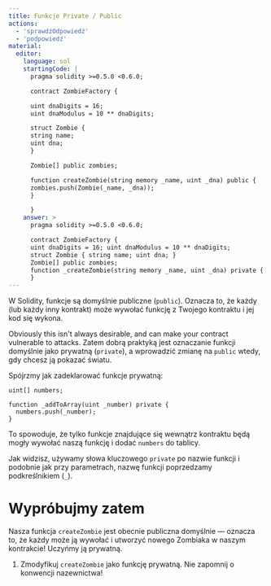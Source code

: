 ```yaml
---
title: Funkcje Private / Public
actions:
  - 'sprawdźOdpowiedź'
  - 'podpowiedź'
material:
  editor:
    language: sol
    startingCode: |
      pragma solidity >=0.5.0 <0.6.0;

      contract ZombieFactory {

      uint dnaDigits = 16;
      uint dnaModulus = 10 ** dnaDigits;

      struct Zombie {
      string name;
      uint dna;
      }

      Zombie[] public zombies;

      function createZombie(string memory _name, uint _dna) public {
      zombies.push(Zombie(_name, _dna));
      }

      }
    answer: >
      pragma solidity >=0.5.0 <0.6.0;

      contract ZombieFactory {
      uint dnaDigits = 16; uint dnaModulus = 10 ** dnaDigits;
      struct Zombie { string name; uint dna; }
      Zombie[] public zombies;
      function _createZombie(string memory _name, uint _dna) private { zombies.push(Zombie(_name, _dna)); }
      }
---
```


W Solidity, funkcje są domyślnie publiczne (`public`). Oznacza to, że każdy (lub każdy inny kontrakt) może wywołać funkcję z Twojego kontraktu i jej kod się wykona.

Obviously this isn't always desirable, and can make your contract vulnerable to attacks. Zatem dobrą praktyką jest oznaczanie funkcji domyślnie jako prywatną (`private`), a wprowadzić zmianę na `public` wtedy, gdy chcesz ją pokazać światu.

Spójrzmy jak zadeklarować funkcje prywatną:

    uint[] numbers;
    
    function _addToArray(uint _number) private {
      numbers.push(_number);
    }
    

To spowoduje, że tylko funkcje znajdujące się wewnątrz kontraktu będą mogły wywołać naszą funkcję i dodać `numbers` do tablicy.

Jak widzisz, używamy słowa kluczowego `private` po nazwie funkcji i podobnie jak przy parametrach, nazwę funkcji poprzedzamy podkreślnikiem (`_`).

# Wypróbujmy zatem

Nasza funkcja `createZombie` jest obecnie publiczna domyślnie — oznacza to, że każdy może ją wywołać i utworzyć nowego Zombiaka w naszym kontrakcie! Uczyńmy ją prywatną.

1. Zmodyfikuj `createZombie` jako funkcję prywatną. Nie zapomnij o konwencji nazewnictwa!